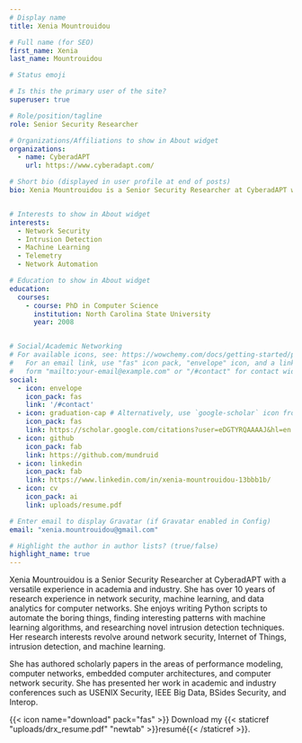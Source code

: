 ```yaml
---
# Display name
title: Xenia Mountrouidou 

# Full name (for SEO)
first_name: Xenia 
last_name: Mountrouidou

# Status emoji

# Is this the primary user of the site?
superuser: true

# Role/position/tagline
role: Senior Security Researcher

# Organizations/Affiliations to show in About widget
organizations:
  - name: CyberadAPT
    url: https://www.cyberadapt.com/

# Short bio (displayed in user profile at end of posts)
bio: Xenia Mountrouidou is a Senior Security Researcher at CyberadAPT with a versatile experience in academia and industry. She has over 10 years of research experience in network security, machine learning, and data analytics for computer networks. She enjoys writing Python scripts to automate the boring things, finding interesting patterns with machine learning algorithms, and researching novel  detection techniques. Her research interests revolve around network security, Internet of Things, intrusion detection, and machine learning. 


# Interests to show in About widget
interests:
  - Network Security
  - Intrusion Detection
  - Machine Learning
  - Telemetry
  - Network Automation

# Education to show in About widget
education:
  courses:
    - course: PhD in Computer Science
      institution: North Carolina State University
      year: 2008


# Social/Academic Networking
# For available icons, see: https://wowchemy.com/docs/getting-started/page-builder/#icons
#   For an email link, use "fas" icon pack, "envelope" icon, and a link in the
#   form "mailto:your-email@example.com" or "/#contact" for contact widget.
social:
  - icon: envelope
    icon_pack: fas
    link: '/#contact'
  - icon: graduation-cap # Alternatively, use `google-scholar` icon from `ai` icon pack
    icon_pack: fas
    link: https://scholar.google.com/citations?user=eDGTYRQAAAAJ&hl=en
  - icon: github
    icon_pack: fab
    link: https://github.com/mundruid
  - icon: linkedin
    icon_pack: fab
    link: https://www.linkedin.com/in/xenia-mountrouidou-13bbb1b/
  - icon: cv
    icon_pack: ai
    link: uploads/resume.pdf

# Enter email to display Gravatar (if Gravatar enabled in Config)
email: "xenia.mountrouidou@gmail.com"

# Highlight the author in author lists? (true/false)
highlight_name: true
---
```


Xenia Mountrouidou is a Senior Security Researcher at CyberadAPT with a versatile experience in academia and industry. She has over 10 years of research experience in network security, machine learning, and data analytics for computer networks. She enjoys writing Python scripts to automate the boring things, finding interesting patterns with machine learning algorithms, and researching novel intrusion detection techniques. Her research interests revolve around network security, Internet of Things, intrusion detection, and machine learning.

She has authored scholarly papers in the areas of performance modeling, computer networks, embedded computer architectures, and computer network security. She has presented her work in academic and industry conferences such as USENIX Security, IEEE Big Data, BSides Security, and Interop.

{{< icon name="download" pack="fas" >}} Download my {{< staticref "uploads/drx_resume.pdf" "newtab" >}}resumé{{< /staticref >}}.
